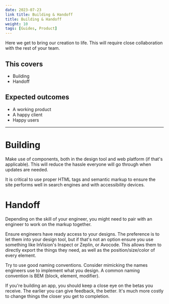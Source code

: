 ```yaml
---
date: 2023-07-23
link title: Building & Handoff
title: Building & Handoff
weight: 10
tags: [Guides, Product]
---
```


Here we get to bring our creation to life. This will require close collaboration with the rest of your team.

## This covers

- Building
- Handoff

## Expected outcomes

- A working product
- A happy client
- Happy users

---

# Building

Make use of components, both in the design tool and web platform (if that's applicable). This will reduce the hassle everyone will go through when updates are needed.

It is critical to use proper HTML tags and semantic markup to ensure the site performs well in search engines and with accessibility devices.

# Handoff

Depending on the skill of your engineer, you might need to pair with an engineer to work on the markup together.

Ensure engineers have ready access to your designs. The preference is to let them into your design tool, but if that's not an option ensure you use something like InVision's Inspect or Zeplin, or Avocode. This allows them to directly export the things they need, as well as the position/size/color of every element.

Try to use good naming conventions. Consider mimicking the names engineers use to implement what you design. A common naming convention is BEM (block, element, modifier).

If you're building an app, you should keep a close eye on the betas you receive. The earlier you can give feedback, the better. It's much more costly to change things the closer you get to completion.